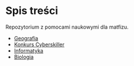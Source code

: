 # Spis treści
Repozytorium z pomocami naukowymi dla matfizu.

- [Geografia](Geografia/)
- [Konkurs Cyberskiller](Cybersecurity/)
- [Informatyka](Informatyka/)
- [Biologia](Biologia/)
